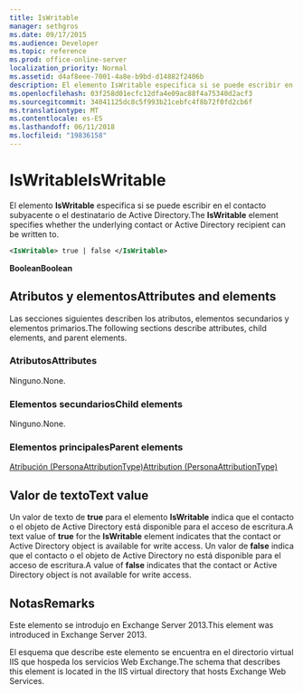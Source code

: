 ```yaml
---
title: IsWritable
manager: sethgros
ms.date: 09/17/2015
ms.audience: Developer
ms.topic: reference
ms.prod: office-online-server
localization_priority: Normal
ms.assetid: d4af8eee-7001-4a8e-b9bd-d14882f2406b
description: El elemento IsWritable especifica si se puede escribir en el contacto subyacente o el destinatario de Active Directory.
ms.openlocfilehash: 03f258d01ecfc12dfa4e09ac88f4a75340d2acf3
ms.sourcegitcommit: 34041125dc8c5f993b21cebfc4f8b72f0fd2cb6f
ms.translationtype: MT
ms.contentlocale: es-ES
ms.lasthandoff: 06/11/2018
ms.locfileid: "19836158"
---
```

# <a name="iswritable"></a><span data-ttu-id="6a695-103">IsWritable</span><span class="sxs-lookup"><span data-stu-id="6a695-103">IsWritable</span></span>

<span data-ttu-id="6a695-104">El elemento **IsWritable** especifica si se puede escribir en el contacto subyacente o el destinatario de Active Directory.</span><span class="sxs-lookup"><span data-stu-id="6a695-104">The **IsWritable** element specifies whether the underlying contact or Active Directory recipient can be written to.</span></span> 
  
```XML
<IsWritable> true | false </IsWritable>
```

 <span data-ttu-id="6a695-105">**Boolean**</span><span class="sxs-lookup"><span data-stu-id="6a695-105">**Boolean**</span></span>
## <a name="attributes-and-elements"></a><span data-ttu-id="6a695-106">Atributos y elementos</span><span class="sxs-lookup"><span data-stu-id="6a695-106">Attributes and elements</span></span>

<span data-ttu-id="6a695-107">Las secciones siguientes describen los atributos, elementos secundarios y elementos primarios.</span><span class="sxs-lookup"><span data-stu-id="6a695-107">The following sections describe attributes, child elements, and parent elements.</span></span>
  
### <a name="attributes"></a><span data-ttu-id="6a695-108">Atributos</span><span class="sxs-lookup"><span data-stu-id="6a695-108">Attributes</span></span>

<span data-ttu-id="6a695-109">Ninguno.</span><span class="sxs-lookup"><span data-stu-id="6a695-109">None.</span></span>
  
### <a name="child-elements"></a><span data-ttu-id="6a695-110">Elementos secundarios</span><span class="sxs-lookup"><span data-stu-id="6a695-110">Child elements</span></span>

<span data-ttu-id="6a695-111">Ninguno.</span><span class="sxs-lookup"><span data-stu-id="6a695-111">None.</span></span>
  
### <a name="parent-elements"></a><span data-ttu-id="6a695-112">Elementos principales</span><span class="sxs-lookup"><span data-stu-id="6a695-112">Parent elements</span></span>

[<span data-ttu-id="6a695-113">Atribución (PersonaAttributionType)</span><span class="sxs-lookup"><span data-stu-id="6a695-113">Attribution (PersonaAttributionType)</span></span>](attribution-personaattributiontype.md)
  
## <a name="text-value"></a><span data-ttu-id="6a695-114">Valor de texto</span><span class="sxs-lookup"><span data-stu-id="6a695-114">Text value</span></span>

<span data-ttu-id="6a695-115">Un valor de texto de **true** para el elemento **IsWritable** indica que el contacto o el objeto de Active Directory está disponible para el acceso de escritura.</span><span class="sxs-lookup"><span data-stu-id="6a695-115">A text value of **true** for the **IsWritable** element indicates that the contact or Active Directory object is available for write access.</span></span> <span data-ttu-id="6a695-116">Un valor de **false** indica que el contacto o el objeto de Active Directory no está disponible para el acceso de escritura.</span><span class="sxs-lookup"><span data-stu-id="6a695-116">A value of **false** indicates that the contact or Active Directory object is not available for write access.</span></span> 
  
## <a name="remarks"></a><span data-ttu-id="6a695-117">Notas</span><span class="sxs-lookup"><span data-stu-id="6a695-117">Remarks</span></span>

<span data-ttu-id="6a695-118">Este elemento se introdujo en Exchange Server 2013.</span><span class="sxs-lookup"><span data-stu-id="6a695-118">This element was introduced in Exchange Server 2013.</span></span>
  
<span data-ttu-id="6a695-119">El esquema que describe este elemento se encuentra en el directorio virtual IIS que hospeda los servicios Web Exchange.</span><span class="sxs-lookup"><span data-stu-id="6a695-119">The schema that describes this element is located in the IIS virtual directory that hosts Exchange Web Services.</span></span>
  

